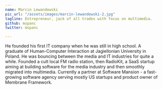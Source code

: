 ```yaml
---
name: Marcin Lewandowski
pic_url: "/assets/images/marcin-lewandowski-2.jpg"
tagline: Entrepreneur, jack of all trades with focus on multimedia.
github: mspanc
twitter: mspanc

---
```

He founded his first IT company when he was still in high school. A graduate of Human-Computer Interaction at Jagiellonian University in Poland. He was bouncing between the media and IT industries for quite a while. Founded a cult local FM radio station, then RadioKit, a SaaS startup aiming at building software for the media industry and then smoothly migrated into multimedia. Currently a partner at Software Mansion - a fast-growing software agency serving mostly US startups and product owner of Membrane Framework.